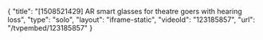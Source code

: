 {
    "title": "[1508521429] AR smart glasses for theatre goers with hearing loss",
    "type": "solo",
    "layout": "iframe-static",
    "videoId": "123185857",
    "url": "\/tvpembed\/123185857"
}